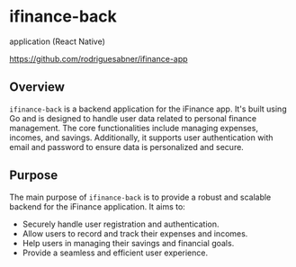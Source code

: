 # ifinance-back

application (React Native)

https://github.com/rodriguesabner/ifinance-app

## Overview
`ifinance-back` is a backend application for the iFinance app. It's built using Go and is designed to handle user data related to personal finance management. The core functionalities include managing expenses, incomes, and savings. Additionally, it supports user authentication with email and password to ensure data is personalized and secure.

## Purpose
The main purpose of `ifinance-back` is to provide a robust and scalable backend for the iFinance application. It aims to:

- Securely handle user registration and authentication.
- Allow users to record and track their expenses and incomes.
- Help users in managing their savings and financial goals.
- Provide a seamless and efficient user experience.
